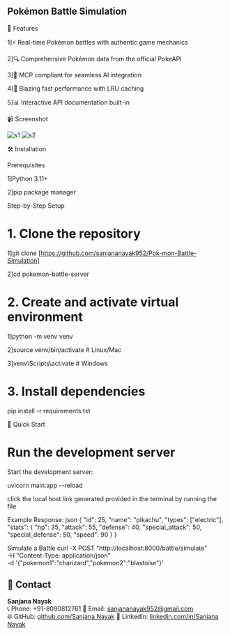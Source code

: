 ## Pokémon Battle Simulation 


🌟 Features

1]⚡ Real-time Pokémon battles with authentic game mechanics

2]🔍 Comprehensive Pokémon data from the official PokeAPI

3]🤖 MCP compliant for seamless AI integration

4]🚀 Blazing fast performance with LRU caching

5]📊 Interactive API documentation built-in

📹 Screenshot


![s1](https://github.com/user-attachments/assets/3f54ca83-b358-4d9e-bf21-22530be1434e)
![s2](https://github.com/user-attachments/assets/db59e931-73b0-4724-bb4b-540dcaadfadb)


🛠️ Installation

Prerequisites

1]Python 3.11+

2]pip package manager

Step-by-Step Setup
# 1. Clone the repository
1]git clone [https://github.com/sanjananayak952/Pok-mon-Battle-Simulation]

2]cd pokemon-battle-server

# 2. Create and activate virtual environment
1]python -m venv venv

2]source venv/bin/activate  # Linux/Mac

3]venv\Scripts\activate    # Windows

# 3. Install dependencies
pip install -r requirements.txt

🚀 Quick Start
# Run the development server

Start the development server:

uvicorn main:app --reload

click the local host link generated provided in the terminal by running the file 

Example Response:
json
{
  "id": 25,
  "name": "pikachu",
  "types": ["electric"],
  "stats": {
    "hp": 35,
    "attack": 55,
    "defense": 40,
    "special_attack": 50,
    "special_defense": 50,
    "speed": 90
  }
}

Simulate a Battle
curl -X POST "http://localhost:8000/battle/simulate" \
-H "Content-Type: application/json" \
-d '{"pokemon1":"charizard","pokemon2":"blastoise"}'








## 📇 Contact

**Sanjana Nayak**  
📞 Phone: +91-8090812761 
📧 Email: sanjananayak952@gmail.com  
🌐 GitHub: [github.com/Sanjana Nayak](https://github.com/sanjananayak952) 
🔗 LinkedIn: [linkedin.com/in/Sanjana Nayak](www.linkedin.com/in/sanjana-nayak-82a06025b)

